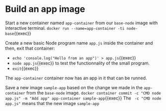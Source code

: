 # Build an app image

Start a new container named `app-container` from our `base-node` image with interactive terminal.
`docker run --name=app-container -ti node-base`{{exec}}

Create a new basic Node program name `app.js` inside the container and then, exit that container:
- `echo 'console.log("Hello from an app")' > app.js`{{exec}}
- `node app.js`{{exec}} to test the functionnality of the small program.
- `exit`{{exec}}

The `app-container` container now has an app in it that can be runned.

Save a new image `sample-app` based on the change we made in the `app-container` from the `base-node` image.
`docker container commit -c "CMD node app.js" -m "Add app" app-container sample-app`{{exec}}
The ` -c "CMD node app.js"` means that the new image `sample-app`

